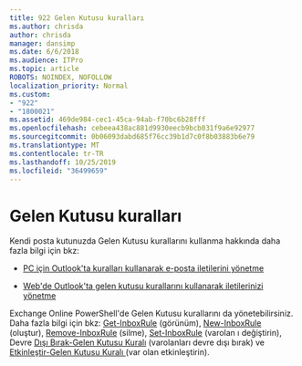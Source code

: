 ```yaml
---
title: 922 Gelen Kutusu kuralları
ms.author: chrisda
author: chrisda
manager: dansimp
ms.date: 6/6/2018
ms.audience: ITPro
ms.topic: article
ROBOTS: NOINDEX, NOFOLLOW
localization_priority: Normal
ms.custom:
- "922"
- "1800021"
ms.assetid: 469de984-cec1-45ca-94ab-f70bc6b28fff
ms.openlocfilehash: cebeea438ac881d9930eecb9bcb031f9a6e92977
ms.sourcegitcommit: 0b06093dabd685f76cc39b1d7c0f8b03883b6e79
ms.translationtype: MT
ms.contentlocale: tr-TR
ms.lasthandoff: 10/25/2019
ms.locfileid: "36499659"
---
```

# <a name="inbox-rules"></a>Gelen Kutusu kuralları

Kendi posta kutunuzda Gelen Kutusu kurallarını kullanma hakkında daha fazla bilgi için bkz:

- [PC için Outlook'ta kuralları kullanarak e-posta iletilerini yönetme](https://support.office.com/article/c24f5dea-9465-4df4-ad17-a50704d66c59.aspx)

- [Web'de Outlook'ta gelen kutusu kurallarını kullanarak iletilerinizi yönetme](https://support.office.com/article/8400435c-f14e-4272-9004-1548bb1848f2.aspx)

Exchange Online PowerShell'de Gelen Kutusu kurallarını da yönetebilirsiniz. Daha fazla bilgi için bkz: [Get-InboxRule](https://docs.microsoft.com/powershell/module/exchange/mailboxes/get-inboxrule) (görünüm), [New-InboxRule](https://docs.microsoft.com/powershell/module/exchange/mailboxes/new-inboxrule) (oluştur), [Remove-InboxRule](https://docs.microsoft.com/powershell/module/exchange/mailboxes/remove-inboxrule) (silme), [Set-InboxRule](https://docs.microsoft.com/powershell/module/exchange/mailboxes/set-inboxrule) (varolan ı değiştirin), Devre [Dışı Bırak-Gelen Kutusu Kuralı](https://docs.microsoft.com/powershell/module/exchange/mailboxes/disable-inboxrule) (varolanları devre dışı bırak) ve [Etkinleştir-Gelen Kutusu Kuralı ](https://docs.microsoft.com/powershell/module/exchange/mailboxes/enable-inboxrule)(var olan etkinleştirin).
